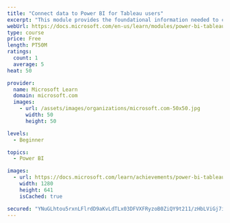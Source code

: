 ```yaml
---
title: "Connect data to Power BI for Tableau users"
excerpt: "This module provides the foundational information needed to connect to your data confidently with the new platform."
webUrl: https://docs.microsoft.com/en-us/learn/modules/power-bi-tableau-data-connectivity/
type: course
price: Free
length: PT50M
ratings:
  count: 1
  average: 5
heat: 50

provider:
  name: Microsoft Learn
  domain: microsoft.com
  images:
    - url: /assets/images/organizations/microsoft.com-50x50.jpg
      width: 50
      height: 50

levels:
  - Beginner

topics:
  - Power BI

images:
  - url: https://docs.microsoft.com/learn/achievements/power-bi-tableau-data-connectivity-social.png
    width: 1280
    height: 641
    isCached: true

secured: "YNuGLhtou5rxnLFlrdD9aKvLdTLx03DFVXFRyzoB0ZiQY9t211/zHbLViGj7ilLh9IRDmweCdSrJJe9UA3Jq8eSc1BS8gkcPRz8gX7F4wyIj5f46sn571tL2v8g51jYnpOdNwJk0hXv+BFna3CXLkDMPWx3lUbS052CbtekNEGqnQ55Iyu3xE1x3BRgssGa6cutSvfsp4saWHDC6F++VF4CUYP94nfrVw0yUtm3PiZRx6Q0LmhYC67qCVDDHFP0dgq7xtU4hxYBaKVIJeooofyQlqQKAYKfJfBXxl14CdGmmnH10tn6kw88A8WXaVrvmZvb3li9PIpyY0C3Q2lDERlG2bSZUcmPhpfUbJkZT4SRVqHOWZku/2Ini7whQzd+wxsGvBqnaSvrcvqGg8fYLag==;MjtCdv2VDiUe+z5Fs95ZKA=="
---
```


